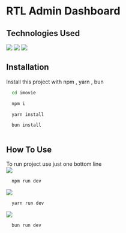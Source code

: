 # RTL Admin Dashboard

## Technologies Used
![](https://img.shields.io/badge/React-61DAFB.svg?style=for-the-badge&logo=React&logoColor=black)
![](https://img.shields.io/badge/React%20Router-CA4245.svg?style=for-the-badge&logo=React-Router&logoColor=white)
![](https://img.shields.io/badge/Bootstrap-7952B3.svg?style=for-the-badge&logo=Bootstrap&logoColor=white)
<br/>

## Installation
Install this project with npm , yarn , bun

```bash
  cd imovie

  npm i

  yarn install

  bun install
  
```

## How To Use
To run project use just one bottom line  
![](https://img.shields.io/badge/npm-CB3837.svg?style=for-the-badge&logo=npm&logoColor=white)
```bash
  npm run dev
```
![](https://img.shields.io/badge/Yarn-2C8EBB.svg?style=for-the-badge&logo=Yarn&logoColor=white)
```bash
  yarn run dev
```
![](https://img.shields.io/badge/Bun-000000.svg?style=for-the-badge&logo=Bun&logoColor=white)
```bash
  bun run dev
```

